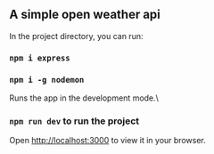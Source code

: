 ## A simple open weather api



In the project directory, you can run:

### `npm i express`
### `npm i -g nodemon`

Runs the app in the development mode.\
### `npm run dev` to run the project
Open [http://localhost:3000](http://localhost:3000) to view it in your browser.



